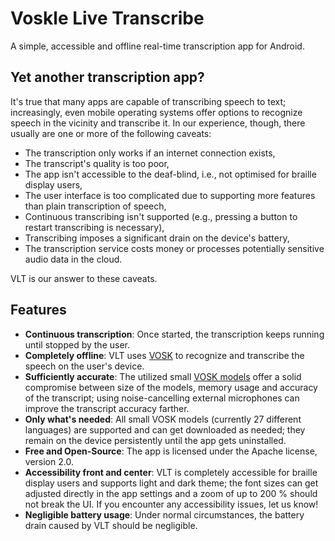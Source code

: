 # Voskle Live Transcribe

A simple, accessible and offline real-time transcription app for Android.

## Yet another transcription app?

It's true that many apps are capable of transcribing speech to text; increasingly, even mobile operating systems offer options to recognize speech in the vicinity and transcribe it. In our experience, though, there usually are one or more of the following caveats:

- The transcription only works if an internet connection exists,
- The transcript's quality is too poor,
- The app isn't accessible to the deaf-blind, i.e., not optimised for braille display users,
- The user interface is too complicated due to supporting more features than plain transcription of speech,
- Continuous transcribing isn't supported (e.g., pressing a button to restart transcribing is necessary),
- Transcribing imposes a significant drain on the device's battery,
- The transcription service costs money or processes potentially sensitive audio data in the cloud.

VLT is our answer to these caveats.

## Features

- **Continuous transcription**: Once started, the transcription keeps running until stopped by the user.
- **Completely offline**: VLT uses [VOSK](https://alphacephei.com/vosk/) to recognize and transcribe the speech on the user's device.
- **Sufficiently accurate**: The utilized small [VOSK models](https://alphacephei.com/vosk/models) offer a solid compromise between size of the models, memory usage and accuracy of the transcript; using noise-cancelling external microphones can improve the transcript accuracy farther.
- **Only what's needed**: All small VOSK models (currently 27 different languages) are supported and can get downloaded as needed; they remain on the device persistently until the app gets uninstalled.
- **Free and Open-Source**: The app is licensed under the Apache license, version 2.0.
- **Accessibility front and center**: VLT is completely accessible for braille display users and supports light and dark theme; the font sizes can get adjusted directly in the app settings and a zoom of up to 200 % should not break the UI. If you encounter any accessibility issues, let us know!
- **Negligible battery usage**: Under normal circumstances, the battery drain caused by VLT should be negligible.
